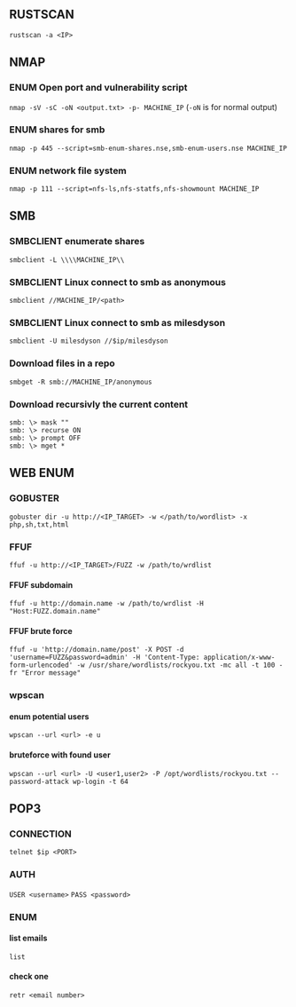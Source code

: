 ## RUSTSCAN
`rustscan -a <IP>`

## NMAP
### ENUM Open port and vulnerability script
`nmap -sV -sC -oN <output.txt> -p- MACHINE_IP` (`-oN` is for normal output)
### ENUM shares for smb 
`nmap -p 445 --script=smb-enum-shares.nse,smb-enum-users.nse MACHINE_IP`
### ENUM network file system
`nmap -p 111 --script=nfs-ls,nfs-statfs,nfs-showmount MACHINE_IP`

## SMB
### SMBCLIENT enumerate shares
`smbclient -L \\\\MACHINE_IP\\`
### SMBCLIENT Linux connect to smb as anonymous
`smbclient //MACHINE_IP/<path>`
### SMBCLIENT Linux connect to smb as milesdyson
`smbclient -U milesdyson //$ip/milesdyson`
### Download files in a repo
`smbget -R smb://MACHINE_IP/anonymous`
### Download recursivly the current content
```
smb: \> mask ""
smb: \> recurse ON
smb: \> prompt OFF
smb: \> mget *
```
## WEB ENUM
### GOBUSTER
`gobuster dir -u http://<IP_TARGET> -w </path/to/wordlist> -x php,sh,txt,html`

### FFUF
`ffuf -u http://<IP_TARGET>/FUZZ -w /path/to/wrdlist`
#### FFUF subdomain
`ffuf -u http://domain.name -w /path/to/wrdlist -H "Host:FUZZ.domain.name"`
#### FFUF brute force
`ffuf -u 'http://domain.name/post' -X POST -d 'username=FUZZ&password=admin' -H 'Content-Type: application/x-www-form-urlencoded' -w /usr/share/wordlists/rockyou.txt -mc all -t 100 -fr "Error message"`

### wpscan
#### enum potential users
`wpscan --url <url> -e u`
#### bruteforce with found user
`wpscan --url <url> -U <user1,user2> -P /opt/wordlists/rockyou.txt --password-attack wp-login -t 64`

## POP3
### CONNECTION
`telnet $ip <PORT>`

### AUTH

`USER <username>`
`PASS <password>`

### ENUM
#### list emails
`list`
#### check one
`retr <email number>`
